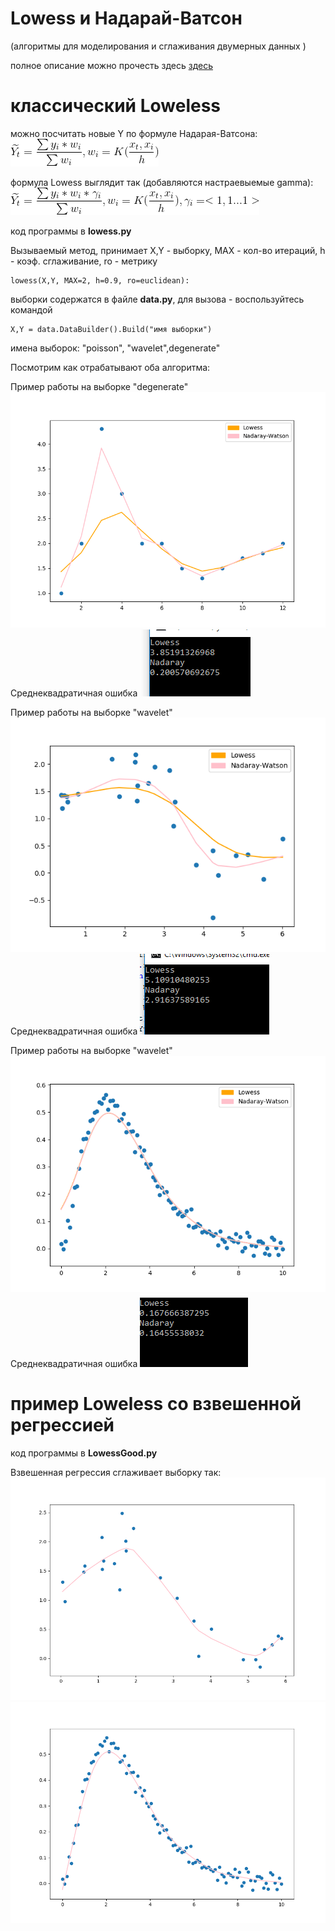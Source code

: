 # Lowess и Надарай-Ватсон
(алгоритмы для моделирования и сглаживания двумерных данных )

полное описание можно прочесть здесь [здесь]( http://www.machinelearning.ru/wiki/index.php?title=%D0%90%D0%BB%D0%B3%D0%BE%D1%80%D0%B8%D1%82%D0%BC_LOWESS)


# классический Loweless

можно посчитать новые Y по формуле Надарая-Ватсона:
![](https://raw.githubusercontent.com/okiochan/Lowess/master/h1.gif)

формула Lowess выглядит так (добавляются настраевыемые gamma): 
![](https://raw.githubusercontent.com/okiochan/Lowess/master/h2.gif)

код программы в **lowess.py**

Вызываемый метод, принимает X,Y - выборку, MAX - кол-во итераций, h - коэф. сглаживание, ro - метрику
```
lowess(X,Y, MAX=2, h=0.9, ro=euclidean):
```
выборки содержатся в файле **data.py**, для вызова - воспользуйтесь командой 
```
X,Y = data.DataBuilder().Build("имя выборки")
```
имена выборок: "poisson", "wavelet",degenerate"

Посмотрим как отрабатывают оба алгоритма:

Пример работы на выборке "degenerate"
![](https://raw.githubusercontent.com/okiochan/Lowess/master/Figure_11.png)
Среднеквадратичная ошибка
![](https://raw.githubusercontent.com/okiochan/Lowess/master/sse.png)

Пример работы на выборке "wavelet"
![](https://raw.githubusercontent.com/okiochan/Lowess/master/Figure_12.png)
Среднеквадратичная ошибка
![](https://raw.githubusercontent.com/okiochan/Lowess/master/sse1.png)

Пример работы на выборке "wavelet"
![](https://raw.githubusercontent.com/okiochan/Lowess/master/Figure_13.png)
Среднеквадратичная ошибка
![](https://raw.githubusercontent.com/okiochan/Lowess/master/sse3.png)

# пример Loweless со взвешенной регрессией

код программы  в **LowessGood.py**

Взвешенная регрессия сглаживает выборку так: 
![](https://raw.githubusercontent.com/okiochan/Lowess/master/Figure_1.png)
![](https://raw.githubusercontent.com/okiochan/Lowess/master/Figure_2.png)


